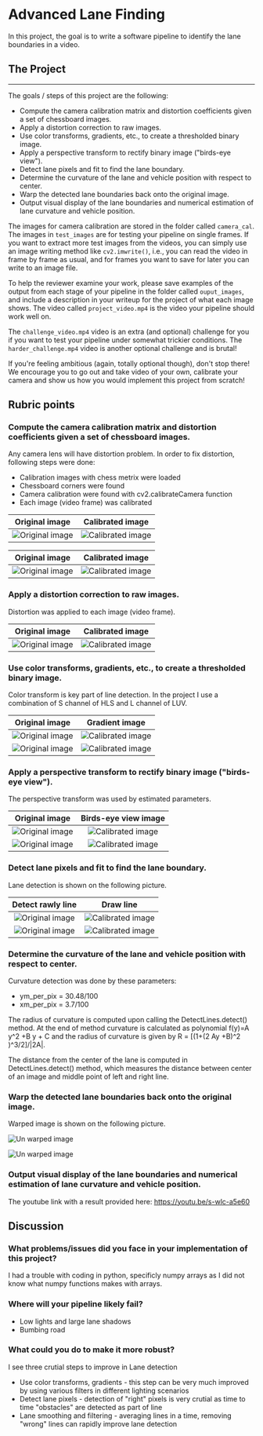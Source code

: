# Advanced Lane Finding

In this project, the goal is to write a software pipeline to identify the lane boundaries in a video.  

## The Project
---

The goals / steps of this project are the following:

* Compute the camera calibration matrix and distortion coefficients given a set of chessboard images.
* Apply a distortion correction to raw images.
* Use color transforms, gradients, etc., to create a thresholded binary image.
* Apply a perspective transform to rectify binary image ("birds-eye view").
* Detect lane pixels and fit to find the lane boundary.
* Determine the curvature of the lane and vehicle position with respect to center.
* Warp the detected lane boundaries back onto the original image.
* Output visual display of the lane boundaries and numerical estimation of lane curvature and vehicle position.

The images for camera calibration are stored in the folder called `camera_cal`.  The images in `test_images` are for testing your pipeline on single frames.  If you want to extract more test images from the videos, you can simply use an image writing method like `cv2.imwrite()`, i.e., you can read the video in frame by frame as usual, and for frames you want to save for later you can write to an image file.  

To help the reviewer examine your work, please save examples of the output from each stage of your pipeline in the folder called `ouput_images`, and include a description in your writeup for the project of what each image shows.    The video called `project_video.mp4` is the video your pipeline should work well on.  

The `challenge_video.mp4` video is an extra (and optional) challenge for you if you want to test your pipeline under somewhat trickier conditions.  The `harder_challenge.mp4` video is another optional challenge and is brutal!

If you're feeling ambitious (again, totally optional though), don't stop there!  We encourage you to go out and take video of your own, calibrate your camera and show us how you would implement this project from scratch!

## Rubric points

### Compute the camera calibration matrix and distortion coefficients given a set of chessboard images.

Any camera lens will have distortion problem. In order to fix distortion, following steps were done:

* Calibration images with chess metrix were loaded
* Chessboard corners were found
* Camera calibration were found with cv2.calibrateCamera function
* Each image (video frame) was calibrated

Original image             |  Calibrated image
:-------------------------:|:-------------------------:
![Original image]( ./output_images/calibration1.jpg)   |  ![Calibrated image]( ./output_images/0_camera_calibration_1.png)

Original image             |  Calibrated image
:-------------------------:|:-------------------------:
![Original image]( ./output_images/calibration2.jpg)   |  ![Calibrated image]( ./output_images/0_camera_calibration_2.png)


### Apply a distortion correction to raw images.

Distortion was applied to each image (video frame).

Original image             |  Calibrated image
:-------------------------:|:-------------------------:
![Original image]( ./output_images/1_straight_lines2_original_image_1.png)   |  ![Calibrated image]( ./output_images/2_straight_lines2_calibrated_image_1.png)


### Use color transforms, gradients, etc., to create a thresholded binary image.

Color transform is key part of line detection. In the project I use a combination of S channel of HLS and L channel of LUV.

Original image             |  Gradient image
:-------------------------:|:-------------------------:
![Original image]( ./output_images/2_straight_lines2_calibrated_image_1.png)   |  ![Calibrated image]( ./output_images/3_straight_lines2_gradient_image_1.png)
![Original image]( ./output_images/2_test5_calibrated_image_1.png)   |  ![Calibrated image]( ./output_images/3_test5_gradient_image_1.png)

### Apply a perspective transform to rectify binary image ("birds-eye view").

The perspective transform was used by estimated parameters.

Original image             |  Birds-eye view image
:-------------------------:|:-------------------------:
![Original image]( ./output_images/4_straight_lines2_transform_orig_1_image.png)   |  ![Calibrated image]( ./output_images/4_straight_lines2_transform_image_1.png)
![Original image]( ./output_images/4_test5_transform_orig_1_image.png)   |  ![Calibrated image]( ./output_images/4_test1_transform_image_1.png)


### Detect lane pixels and fit to find the lane boundary.

Lane detection is shown on the following picture.

Detect rawly line             |  Draw line
:-------------------------:|:-------------------------:
![Original image]( ./output_images/5_straight_lines2_line_detection_1.png)   |  ![Calibrated image]( ./output_images/6_straight_lines2_line_determination_1.png)
![Original image]( ./output_images/5_test5_line_detection_1.png)   |  ![Calibrated image]( ./output_images/6_test5_line_determination_1.png)

### Determine the curvature of the lane and vehicle position with respect to center.

Curvature detection was done by these parameters:
* ym_per_pix = 30.48/100
*  xm_per_pix = 3.7/100

The radius of curvature is computed upon calling the DetectLines.detect() method. At the end of method curvature is 
calculated as polynomial f(y)=A y^2 +B y + C  and the radius of curvature is given by R = [(1+(2 Ay +B)^2 )^3/2]/|2A|.

The distance from the center of the lane is computed in DetectLines.detect() method, which measures the distance between center of an image and middle point of left and right line.

### Warp the detected lane boundaries back onto the original image.

Warped image is shown on the following picture.

![Un warped image]( ./output_images/7_straight_lines2_result.png_1.png)

![Un warped image]( ./output_images/7_test1_result.png_1.png)


### Output visual display of the lane boundaries and numerical estimation of lane curvature and vehicle position.

The youtube link with a result provided here:
https://youtu.be/s-wlc-a5e60

## Discussion


### What problems/issues did you face in your implementation of this project?
I had a trouble with coding in python, specificly numpy arrays as I did not know what numpy functions makes with arrays.

### Where will your pipeline likely fail? 
* Low lights and large lane shadows
* Bumbing road

### What could you do to make it more robust?
I see three crutial steps to improve in Lane detection
* Use color transforms, gradients - this step can be very much improved by using various filters in different lighting scenarios
* Detect lane pixels - detection of "right" pixels is very crutial as time to time "obstacles" are detected as part of line
* Lane smoothing and filtering  - averaging lines in a time, removing "wrong" lines can rapidly improve lane detection





